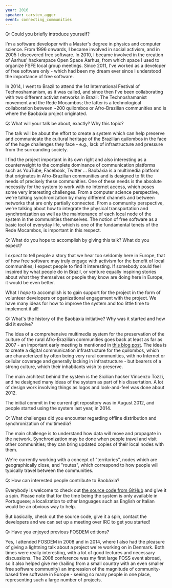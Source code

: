 ```yaml
---
year: 2016
speaker: carsten_agger
event: connecting_communities
---
```


Q: Could you briefly introduce yourself? 

I'm a software developer with a Master's degree in physics and computer science. From 1996 onwards, I became involved in social activism, and in 2005 I discovered free software. In 2010, I became involved in the creation of Aarhus' hackerspace Open Space Aarhus, from which space I used to organize FSFE local group meetings. Since 2011, I've worked as a developer of free software only - which had been my dream ever since I understood the importance of free software.

In 2014, I went to Brazil to attend the 1st International Festival of Technoshamanism, as it was called, and since then I've been collaborating with two different activist networks in Brazil: The Technoshamanist movement and the Rede Mocambos; the latter is a technological collaboration between ~200 quilombos or Afro-Brazilian communities and is where the Baobáxia project originated.

Q: What will your talk be about, exactly? Why this topic?

The talk will be about the effort to create a system which can help preserve and communicate the cultural heritage of the Brazilian quilombos in the face of the huge challenges they face - e.g., lack of infrastructure and pressure from the surrounding society.

I find the project important in its own right and also interesting as a counterweight to the complete dominance of communication platforms such as YouTube, Facebook, Twitter ... Baobáxia is a multimedia platform that originates in Afro-Brazilian communities and is designed to fit the needs of precisely these communities. One of these needs is the absolute necessity for the system to work with no Internet access, which poses some very interesting challenges. From a computer science perspective, we're talking synchronization by many different channels and between networks that are only partially connected. From a community perspective, we're talking about how to integrate the physical transportation and synchronization as well as the maintenance of each local node of the system in the communities themselves. The notion of free software as a basic tool of everyday life, which is one of the fundamental tenets of the Rede Mocambos, is important in this respect.

Q: What do you hope to accomplish by giving this talk? What do you expect?

I *expect* to tell people a story that we hear too seldomly here in Europe, that of how free software may truly engage with activism for the benefit of local communities; I expect people to find it interesting. If somebody could feel inspired by what people do in Brazil, or venture equally inspiring stories about what they themselves or people they know are doing here in Europe, it would be even better.

What I *hope* to accomplish is to gain support for the project in the form of volunteer developers or oganizational engagement with the project.  We have many ideas for how to improve the system and too little time to implement it all!

Q: What's the history of the Baobáxia initiative? Why was it started and how did it evolve?

The idea of a comprehensive multimedia system for the preservation of the culture of the rural Afro-Brazilian communities goes back at least as far as 2007 - an important early meeting is mentioned in [this blog post](http://imaginarios.com.br/dpadua/?p=121). The idea is to create a digital communication infrastructure for the quilombos, which are characterized by often being very rural communities, with no Internet or cellular coverage and generally lacking in infrastructure - but bearers of a strong culture, which their inhabitants wish to preserve.

The main architect behind the system is the Sicilian hacker Vincenzo Tozzi, and he designed many ideas of the system as part of his dissertation. A lot of design work involving things as logos and look-and-feel was done about 2012.

The initial commit in the current git repository was in August 2012, and people started using the system last year, in 2014.

Q: What challenges did you encounter regarding offline distribution and synchronization of multimedia?

The main challenge is to understand how data will move and propagate in the network. Synchronization may be done when people travel and visit other communities; they can bring updated copies of their local nodes with them.

We're currently working with a concept of "territories", nodes which are geographically close, and "routes", which correspond to how people will typically travel between the communities.

Q: How can interested people contribute to Baobáxia?

Everybody is welcome to check out [the source code from GitHub](https://github.com/RedeMocambos/baobaxia/) and give it a spin. Please note that for the time being the system is only available in Portuguese; a localization to other languages such as English or Italian would be an obvious way to help.

But basically, check out the source code, give it a spin, contact the developers and we can set up a meeting over IRC to get you started!

Q: Have you enjoyed previous FOSDEM editions?

Yes, I attended FOSDEM in 2008 and in 2014, where I also had the pleasure of giving a lightning talk about a project we're working on in Denmark. Both times were really interesting, with a lot of good lectures and necessary discussions. The 2008 conference was my first large FOSS event abroad, so it also helped give me (hailing from a small country with an even smaller free software community) an impression of the magnitude of community-based free software in Europe - seeing so many people in one place, representing such a large number of projects.

